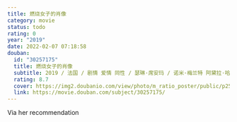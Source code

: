 ```yaml
---
title: 燃烧女子的肖像
category: movie
status: todo
rating: 0
year: "2019"
date: 2022-02-07 07:18:58
douban:
  id: "30257175"
  title: 燃烧女子的肖像
  subtitle: 2019 / 法国 / 剧情 爱情 同性 / 瑟琳·席安玛 / 诺米·梅兰特 阿黛拉·哈内尔
  rating: 8.7
  cover: https://img2.doubanio.com/view/photo/m_ratio_poster/public/p2584308261.jpg
  link: https://movie.douban.com/subject/30257175/
---
```


Via her recommendation 
